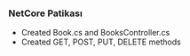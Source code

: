 ### NetCore Patikası
* Created Book.cs and BooksController.cs
* Created GET, POST, PUT, DELETE methods